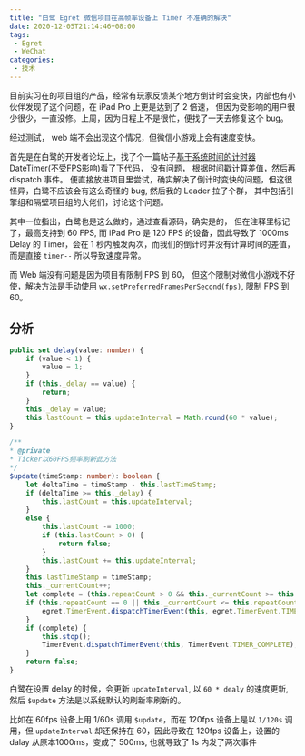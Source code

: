 ```yaml
---
title: "白鹭 Egret 微信项目在高帧率设备上 Timer 不准确的解决"
date: 2020-12-05T21:14:46+08:00
tags:
 - Egret
 - WeChat
categories:
 - 技术
---
```


目前实习在的项目组的产品，经常有玩家反馈某个地方倒计时会变快，内部也有小伙伴发现了这个问题，在 iPad Pro 上更是达到了 2 倍速， 但因为受影响的用户很少很少，一直没修。上周，因为日程上不是很忙，便找了一天去修复这个 bug。

经过测试， web 端不会出现这个情况，但微信小游戏上会有速度变快。

首先是在白鹭的开发者论坛上，找了个一篇帖子[基于系统时间的计时器DateTimer(不受FPS影响)](https://bbs.egret.com/thread-27732-1-1.html)看了下代码， 没有问题， 根据时间戳计算差值，然后再 dispatch 事件。 便直接放进项目里尝试，确实解决了倒计时变快的问题，但这很怪异，白鹭不应该会有这么奇怪的 bug, 然后我的 Leader 拉了个群， 其中包括引擎组和隔壁项目组的大佬们，讨论这个问题。

其中一位指出，白鹭也是这么做的，通过查看源码，确实是的， 但在注释里标记了，最高支持到 60 FPS, 而 iPad Pro 是 120 FPS 的设备，因此导致了 1000ms Delay 的 Timer，会在 1 秒内触发两次，而我们的倒计时并没有计算时间的差值，而是直接 `timer--` 所以导致速度异常。

而 Web 端没有问题是因为项目有限制 FPS 到 60， 但这个限制对微信小游戏不好使，解决方法是手动使用 `wx.setPreferredFramesPerSecond(fps)`, 限制 FPS 到 60。

## 分析
```ts {hl_lines=109, linenostart=101}
public set delay(value: number) {
    if (value < 1) {
        value = 1;
    }
    if (this._delay == value) {
        return;
    }
    this._delay = value;
    this.lastCount = this.updateInterval = Math.round(60 * value);
}
```

```ts {linenostart=247}
/**
* @private
* Ticker以60FPS频率刷新此方法
*/
$update(timeStamp: number): boolean {
    let deltaTime = timeStamp - this.lastTimeStamp;
    if (deltaTime >= this._delay) {
        this.lastCount = this.updateInterval;
    }
    else {
        this.lastCount -= 1000;
        if (this.lastCount > 0) {
            return false;
        }
        this.lastCount += this.updateInterval;
    }
    this.lastTimeStamp = timeStamp;
    this._currentCount++;
    let complete = (this.repeatCount > 0 && this._currentCount >= this.repeatCount);
    if (this.repeatCount == 0 || this._currentCount <= this.repeatCount) {
        egret.TimerEvent.dispatchTimerEvent(this, egret.TimerEvent.TIMER);
    }
    if (complete) {
        this.stop();
        TimerEvent.dispatchTimerEvent(this, TimerEvent.TIMER_COMPLETE);
    }
    return false;
}
```

白鹭在设置 delay 的时候，会更新 `updateInterval`, 以 `60 * dealy` 的速度更新, 然后 `$update` 方法是以系统默认的刷新率刷新的。

比如在 60fps 设备上用 1/60s 调用 `$update`，而在 120fps 设备上是以 `1/120s` 调用，但 `updateInterval` 却还保持在 60，因此导致在 120fps 设备上，设置的 dalay 从原本1000ms，变成了 500ms, 也就导致了 1s 内发了两次事件
